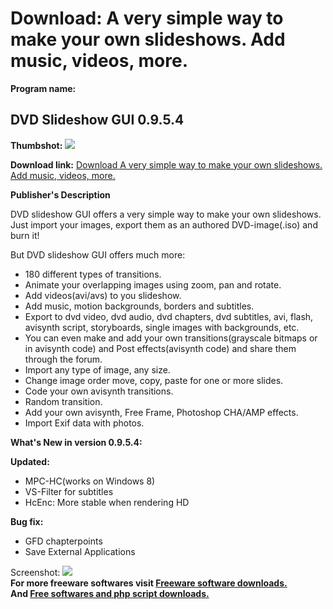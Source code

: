# Download: A very simple way to make your own slideshows. Add music, videos, more.

**Program name:**

## DVD Slideshow GUI 0.9.5.4

  
**Thumbshot:** ![](http://www.freewarefiles.com/screenshot/dvdsldshowgui09_md.jpg)   
  
**Download link:** [Download A very simple way to make your own slideshows. Add music, videos, more.](http://freesoftwares.boysofts.com/DVD-Slideshow-GUI_program_39564.html)  
  


**Publisher's Description**  
  


DVD slideshow GUI offers a very simple way to make your own slideshows. Just import your images, export them as an authored DVD-image(.iso) and burn it! 

But DVD slideshow GUI offers much more:

  * 180 different types of transitions. 
  * Animate your overlapping images using zoom, pan and rotate. 
  * Add videos(avi/avs) to you slideshow. 
  * Add music, motion backgrounds, borders and subtitles. 
  * Export to dvd video, dvd audio, dvd chapters, dvd subtitles, avi, flash, avisynth script, storyboards, single images with backgrounds, etc. 
  * You can even make and add your own transitions(grayscale bitmaps or in avisynth code) and Post effects(avisynth code) and share them through the forum. 
  * Import any type of image, any size. 
  * Change image order move, copy, paste for one or more slides. 
  * Code your own avisynth transitions. 
  * Random transition. 
  * Add your own avisynth, Free Frame, Photoshop CHA/AMP effects. 
  * Import Exif data with photos. 

**What's New in version 0.9.5.4:**

**Updated:**

  * MPC-HC(works on Windows 8) 
  * VS-Filter for subtitles 
  * HcEnc: More stable when rendering HD 

**Bug fix:**

  * GFD chapterpoints 
  * Save External Applications 

  
  
Screenshot: ![](http://www.freewarefiles.com/screenshot/dvdsldshowgui09.jpg)   
**For more freeware softwares visit [Freeware software downloads.](http://freesoftwares.boysofts.com/)**   
**And [Free softwares and php script downloads.](http://www.boysofts.com/)**
